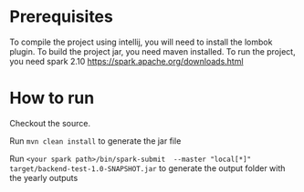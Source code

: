 

# Prerequisites #

To compile the project using intellij, you will need to install the lombok plugin.
To build the project jar, you need maven installed.
To run the project, you need spark 2.10
https://spark.apache.org/downloads.html


# How to run #
Checkout the source.

Run `mvn clean install` to generate the jar file

Run `<your spark path>/bin/spark-submit  --master "local[*]" target/backend-test-1.0-SNAPSHOT.jar` to generate the output folder with the yearly outputs

